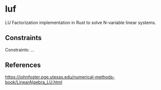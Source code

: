 # luf

LU Factorization implementation in Rust to solve N-variable linear systems.

## Constraints
Constraints: ...

## References
https://johnfoster.pge.utexas.edu/numerical-methods-book/LinearAlgebra_LU.html
